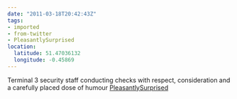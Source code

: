 ```yaml
---
date: "2011-03-18T20:42:43Z"
tags:
- imported
- from-twitter
- PleasantlySurprised
location:
  latitude: 51.47036132
  longitude: -0.45869
---
```

Terminal 3 security staff conducting checks with respect, consideration and a carefully placed dose of humour [PleasantlySurprised](/tags/pleasantlysurprised)

